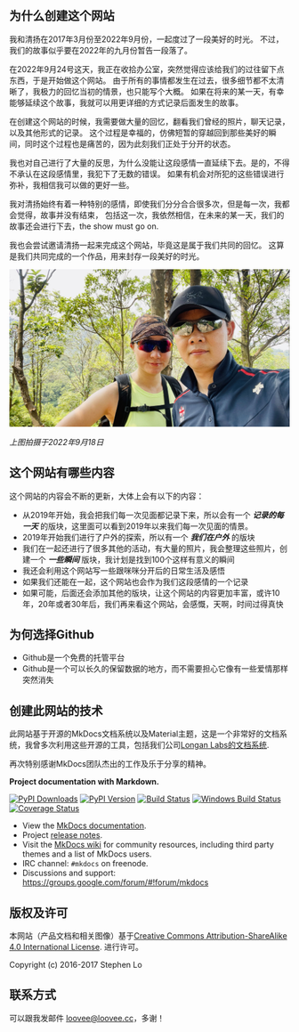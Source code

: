 ## 为什么创建这个网站

我和清扬在2017年3月份至2022年9月份，一起度过了一段美好的时光。
不过，我们的故事似乎要在2022年的九月份暂告一段落了。

在2022年9月24号这天，我正在收拾办公室，突然觉得应该给我们的过往留下点东西，于是开始做这个网站。
由于所有的事情都发生在过去，很多细节都不太清晰了，我极力的回忆当初的情景，也只能写个大概。
如果在将来的某一天，有幸能够延续这个故事，我就可以用更详细的方式记录后面发生的故事。

在创建这个网站的时候，我需要做大量的回忆，翻看我们曾经的照片，聊天记录，以及其他形式的记录。
这个过程是幸福的，仿佛短暂的穿越回到那些美好的瞬间，同时这个过程也是痛苦的，因为此刻我们正处于分开的状态。

我也对自己进行了大量的反思，为什么没能让这段感情一直延续下去。是的，不得不承认在这段感情里，我犯下了无数的错误。
如果有机会对所犯的这些错误进行弥补，我相信我可以做的更好一些。

我对清扬始终有着一种特别的感情，即使我们分分合合很多次，但是每一次，我都会觉得，故事并没有结束，
包括这一次，我依然相信，在未来的某一天，我们的故事还会进行下去，the show must go on.

我也会尝试邀请清扬一起来完成这个网站，毕竟这是属于我们共同的回忆。
这算是我们共同完成的一个作品，用来封存一段美好的时光。

![](https://raw.githubusercontent.com/helloqingyang/mkdocs/main/docs/images/Others/index1.jpg)

*上图拍摄于2022年9月18日*

## 这个网站有哪些内容

这个网站的内容会不断的更新，大体上会有以下的内容：

* 从2019年开始，我会把我们每一次见面都记录下来，所以会有一个 ***记录的每一天*** 的版块，这里面可以看到2019年以来我们每一次见面的情景。
* 2019年开始我们进行了户外的探索，所以有一个 ***我们在户外*** 的版块
* 我们在一起还进行了很多其他的活动，有大量的照片，我会整理这些照片，创建一个 ***一些瞬间*** 版块，我计划是找到100个这样有意义的瞬间
* 我还会利用这个网站写一些跟咪咪分开后的日常生活及感悟
* 如果我们还能在一起，这个网站也会作为我们这段感情的一个记录
* 如果可能，后面还会添加其他的版块，让这个网站的内容更加丰富，或许10年，20年或者30年后，我们再来看这个网站，会感慨，天啊，时间过得真快

## 为何选择Github

* Github是一个免费的托管平台
* Github是一个可以长久的保留数据的地方，而不需要担心它像有一些爱情那样突然消失

## 创建此网站的技术

此网站基于开源的MkDocs文档系统以及Material主题，这是一个非常好的文档系统，我曾多次利用这些开源的工具，包括我们公司[Longan Labs的文档系统](docs.longan-labs.cc).

再次特别感谢MkDocs团队杰出的工作及乐于分享的精神。

**Project documentation with Markdown.**

[![PyPI Downloads][pypi-dl-image]][pypi-dl-link]
[![PyPI Version][pypi-v-image]][pypi-v-link]
[![Build Status][travis-image]][travis-link]
[![Windows Build Status][appveyor-image]][appveyor-link]
[![Coverage Status][codecov-image]][codecov-link]

- View the [MkDocs documentation][mkdocs].
- Project [release notes][release-notes].
- Visit the [MkDocs wiki](https://github.com/mkdocs/mkdocs/wiki) for community
  resources, including third party themes and a list of MkDocs users.
- IRC channel: `#mkdocs` on freenode.
- Discussions and support: <https://groups.google.com/forum/#!forum/mkdocs>

[appveyor-image]: https://img.shields.io/appveyor/ci/d0ugal/mkdocs/master.png
[appveyor-link]: https://ci.appveyor.com/project/d0ugal/mkdocs
[codecov-image]: http://codecov.io/github/mkdocs/mkdocs/coverage.svg?branch=master
[codecov-link]: http://codecov.io/github/mkdocs/mkdocs?branch=master
[landscape-image]: https://landscape.io/github/mkdocs/mkdocs/master/landscape.svg?style=flat-square
[landscape-link]: https://landscape.io/github/mkdocs/mkdocs/master
[pypi-dl-image]: https://img.shields.io/pypi/dm/mkdocs.png
[pypi-dl-link]: https://pypi.python.org/pypi/mkdocs
[pypi-v-image]: https://img.shields.io/pypi/v/mkdocs.png
[pypi-v-link]: https://pypi.python.org/pypi/mkdocs
[travis-image]: https://img.shields.io/travis/mkdocs/mkdocs/master.png
[travis-link]: https://travis-ci.org/mkdocs/mkdocs

[mkdocs]: http://www.mkdocs.org
[release-notes]: http://www.mkdocs.org/about/release-notes/

## 版权及许可

本网站（产品文档和相关图像）基于<a rel="license" href="http://creativecommons.org/licenses/by-sa/4.0/">Creative Commons Attribution-ShareAlike 4.0 International License</a>. <a rel="license" href="http://creativecommons.org/licenses/by-sa/4.0/"> </a>进行许可。

Copyright (c) 2016-2017 Stephen Lo

## 联系方式

可以跟我发邮件 [loovee@loovee.cc](loovee@loovee.cc)，多谢！



